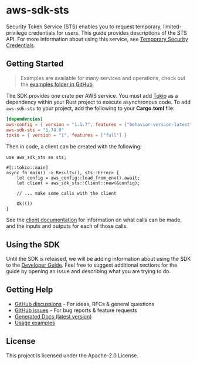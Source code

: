 # aws-sdk-sts

Security Token Service (STS) enables you to request temporary, limited-privilege credentials for users. This guide provides descriptions of the STS API. For more information about using this service, see [Temporary Security Credentials](https://docs.aws.amazon.com/IAM/latest/UserGuide/id_credentials_temp.html).

## Getting Started

> Examples are available for many services and operations, check out the
> [examples folder in GitHub](https://github.com/awslabs/aws-sdk-rust/tree/main/examples).

The SDK provides one crate per AWS service. You must add [Tokio](https://crates.io/crates/tokio)
as a dependency within your Rust project to execute asynchronous code. To add `aws-sdk-sts` to
your project, add the following to your **Cargo.toml** file:

```toml
[dependencies]
aws-config = { version = "1.1.7", features = ["behavior-version-latest"] }
aws-sdk-sts = "1.74.0"
tokio = { version = "1", features = ["full"] }
```

Then in code, a client can be created with the following:

```rust,ignore
use aws_sdk_sts as sts;

#[::tokio::main]
async fn main() -> Result<(), sts::Error> {
    let config = aws_config::load_from_env().await;
    let client = aws_sdk_sts::Client::new(&config);

    // ... make some calls with the client

    Ok(())
}
```

See the [client documentation](https://docs.rs/aws-sdk-sts/latest/aws_sdk_sts/client/struct.Client.html)
for information on what calls can be made, and the inputs and outputs for each of those calls.

## Using the SDK

Until the SDK is released, we will be adding information about using the SDK to the
[Developer Guide](https://docs.aws.amazon.com/sdk-for-rust/latest/dg/welcome.html). Feel free to suggest
additional sections for the guide by opening an issue and describing what you are trying to do.

## Getting Help

* [GitHub discussions](https://github.com/awslabs/aws-sdk-rust/discussions) - For ideas, RFCs & general questions
* [GitHub issues](https://github.com/awslabs/aws-sdk-rust/issues/new/choose) - For bug reports & feature requests
* [Generated Docs (latest version)](https://awslabs.github.io/aws-sdk-rust/)
* [Usage examples](https://github.com/awslabs/aws-sdk-rust/tree/main/examples)

## License

This project is licensed under the Apache-2.0 License.

